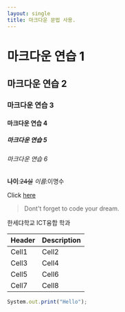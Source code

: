```yaml
---
layout: single
title: 마크다운 문법 사용.
---
```


<!-- Heading -->
# 마크다운 연습 1
## 마크다운 연습 2
### 마크다운 연습 3
#### 마크다운 연습 4
##### 마크다운 연습 5
###### 마크다운 연습 6

<!-- Line -->
**나이**:~~24살~~
*이름*:이명수

<!--Link -->
Click [here](https://portal.hansei.ac.kr/)

<!-- Quote -->
>Dont't forget to code your dream.
<!-- Bullet List -->
한세댜학교
ICT융합 학과

<!-- Image ==>
![Hello](https://blog.naver.com/PostView.naver?blogId=se___ovo&logNo=221125139397&redirect=Dlog&widgetTypeCall=true&topReferer=https%3A%2F%2Fsearch.naver.com%2Fsearch.naver%3Fsm%3Dtab_hty.top%26where%3Dimage%26query%3D%25EC%25A7%25B1%25EA%25B5%25AC%25EC%259D%25B8%25EC%2582%25AC%25ED%2595%2598%25EB%258A%2594%25EC%2582%25AC%25EC%25A7%2584%26oquery%3D%25EC%25A7%25B1%25EA%25B5%25AC%25EC%2582%25AC%25EC%25A7%2584%26tqi%3DithuwwprvhGssu2caRZssssstIG-361059&directAccess=false#)


<!-- Table -->
|Header|Description|
|--|--|
|Cell1|Cell2|
|Cell3|Cell4|
|Cell5|Cell6|
|Cell7|Cell8|
<!-- Table -->

<!-- Code -->
```ts
System.out.print("Hello");
```
